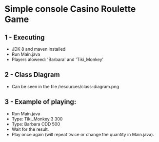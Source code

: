 # Simple console Casino Roulette Game

## 1 - Executing
   - JDK 8 and maven installed
   - Run Main.java
   - Players aloweed: 'Barbara' and 'Tiki_Monkey'
   
## 2 - Class Diagram
 - Can be seen in the file /resources/class-diagram.png

## 3 - Example of playing:
 - Run Main.java
 - Type: Tiki_Monkey 3 300
 - Type: Barbara ODD 500
 - Wait for the result.
 - Play once again (will repeat twice or change the quantity in Main.java).